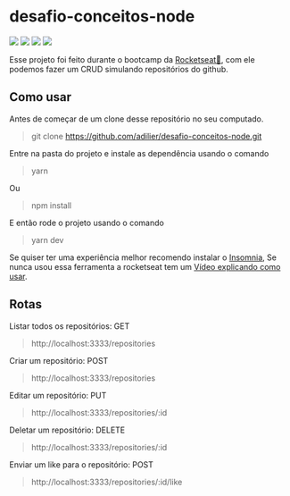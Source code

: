 # desafio-conceitos-node
![](https://img.shields.io/badge/NPM-6.13.4-red)
![](https://img.shields.io/badge/Node-12.16.0-green)
![](https://img.shields.io/badge/Jest-25.2.6-yellow)
![](https://img.shields.io/badge/Express-4.17.1-blue)

Esse projeto foi feito durante o bootcamp da [Rocketseat💜](https://img.shields.io/badge/Express-4.17.1-blue), com ele podemos fazer um CRUD simulando repositórios do github.

## Como usar

Antes de começar de um clone desse repositório no seu computado.
> git clone https://github.com/adilier/desafio-conceitos-node.git

Entre na pasta do projeto e instale as dependência usando o comando
> yarn

Ou

> npm install

E então rode o projeto usando o comando
> yarn dev

Se quiser ter uma experiência melhor recomendo instalar o [Insomnia](https://insomnia.rest/download/), Se nunca usou essa ferramenta a rocketseat tem um [Vídeo explicando como usar](https://www.youtube.com/watch?v=3tB0uDliS6Y).  

## Rotas
Listar todos os repositórios: GET
> http://localhost:3333/repositories

Criar um repositório: POST
> http://localhost:3333/repositories

Editar um repositório: PUT
> http://localhost:3333/repositories/:id

Deletar um repositório: DELETE
> http://localhost:3333/repositories/:id

Enviar um like para o repositório: POST
> http://localhost:3333/repositories/:id/like
